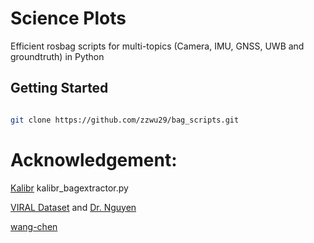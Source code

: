 Science Plots
=============

Efficient rosbag scripts for multi-topics (Camera, IMU, GNSS, UWB and groundtruth) in Python

Getting Started
---------------

```bash

git clone https://github.com/zzwu29/bag_scripts.git
```

# Acknowledgement:
   [Kalibr](https://github.com/ethz-asl/kalibr) kalibr_bagextractor.py
   
   [VIRAL Dataset](https://github.com/ntu-aris/ntu_viral_dataset) and [Dr. Nguyen](https://github.com/brytsknguyen)
   
   [wang-chen](https://github.com/wang-chen/uwb_driver)
